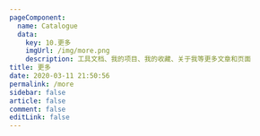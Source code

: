 ```yaml
---
pageComponent: 
  name: Catalogue
  data: 
    key: 10.更多
    imgUrl: /img/more.png
    description: 工具文档、我的项目、我的收藏、关于我等更多文章和页面
title: 更多
date: 2020-03-11 21:50:56
permalink: /more
sidebar: false
article: false
comment: false
editLink: false
---
```

